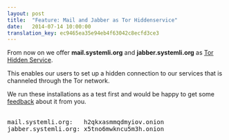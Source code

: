```yaml
---
layout: post
title:  "Feature: Mail and Jabber as Tor Hiddenservice"
date:   2014-07-14 10:00:00
translation_key: ec9465ea35e94eb4f63042c8ecfd3ce3
---
```

From now on we offer **mail.systemli.org** and **jabber.systemli.org** as [Tor Hidden Service](https://www.torproject.org/docs/hidden-services.html.en).

This enables our users to set up a hidden connection to our services that is channeled through the Tor network.

We run these installations as a test first and would be happy to get some <a href="mailto:support@systemli.org">feedback</a> about it from you.<br><br> 

<pre>
mail.systemli.org:   h2qkxasmmqdmyiov.onion
jabber.systemli.org: x5tno6mwkncu5m3h.onion
</pre>


